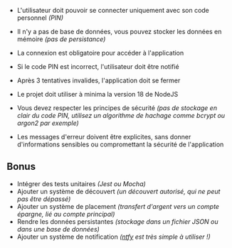 - L'utilisateur doit pouvoir se connecter uniquement avec son code personnel _(PIN)_

- Il n'y a pas de base de données, vous pouvez stocker les données en mémoire _(pas de persistance)_
 
- La connexion est obligatoire pour accéder à l'application
 
- Si le code PIN est incorrect, l'utilisateur doit être notifié
 
- Après 3 tentatives invalides, l'application doit se fermer

- Le projet doit utiliser à minima la version 18 de NodeJS

- Vous devez respecter les principes de sécurité _(pas de stockage en clair du code PIN, utilisez un algorithme de hachage comme bcrypt ou argon2 par exemple)_

- Les messages d'erreur doivent être explicites, sans donner d'informations sensibles ou compromettant la sécurité de l'application






## Bonus
- Intégrer des tests unitaires _(Jest ou Mocha)_
- Ajouter un système de découvert _(un découvert autorisé, qui ne peut pas être dépassé)_
- Ajouter un système de placement _(transfert d'argent vers un compte épargne, lié au compte principal)_
- Rendre les données persistantes _(stockage dans un fichier JSON ou dans une base de données)_
- Ajouter un système de notification _([ntfy](https://ntfy.sh/) est très simple à utiliser !)_

